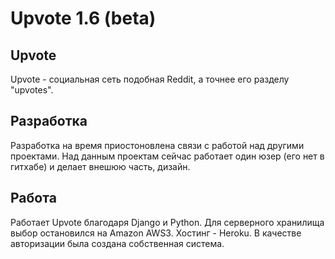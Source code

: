 # Upvote 1.6 (beta)

## Upvote 
Upvote - социальная сеть подобная Reddit, а точнее его разделу "upvotes".

## Разработка
Разработка на время приостоновлена связи с работой над другими проектами. Над данным проектам сейчас работает один юзер (его нет в гитхабе) и делает внешюю часть, дизайн.

## Работа
Работает Upvote благодаря Django и Python. Для серверного хранилища выбор остановился на Amazon AWS3. Хостинг - Heroku. В качестве авторизации была создана собственная система.

